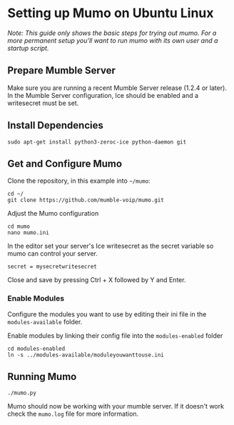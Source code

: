 # Setting up Mumo on Ubuntu Linux

*Note: This guide only shows the basic steps for trying out mumo. For a more permanent setup you'll want to run mumo with its own user and a startup script.*

## Prepare Mumble Server

Make sure you are running a recent Mumble Server release (1.2.4 or later).
In the Mumble Server configuration, Ice should be enabled and a writesecret must be set.

## Install Dependencies

```
sudo apt-get install python3-zeroc-ice python-daemon git
```

## Get and Configure Mumo

Clone the repository, in this example into `~/mumo`:

```
cd ~/
git clone https://github.com/mumble-voip/mumo.git
```

Adjust the Mumo configuration

```
cd mumo
nano mumo.ini
```

In the editor set your server's Ice writesecret as the secret variable so mumo can control your server.

```
secret = mysecretwritesecret
```

Close and save by pressing Ctrl + X followed by Y and Enter.

### Enable Modules

Configure the modules you want to use by editing their ini file in the `modules-available` folder.

Enable modules by linking their config file into the `modules-enabled` folder

```
cd modules-enabled
ln -s ../modules-available/moduleyouwanttouse.ini
```

## Running Mumo

```
./mumo.py
```

Mumo should now be working with your mumble server. If it doesn't work check the `mumo.log` file for more information.
